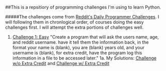 ##This is a repsitiory of programming challenges I'm using to learn Python. 

#####The challenges come from [Reddit's Daily Programmer Challenges](https://www.reddit.com/r/dailyprogrammer/wiki/challenges). I will following them in chronlogical order, of courses doing the easy challenges first. I will attempt the extra portions of challenges well.

1. [Challenge 1: Easy](https://www.reddit.com/r/dailyprogrammer/comments/pih8x/easy_challenge_1/) "Create a program that will ask the users name, age, and reddit username. have it tell them the information back, in the format your name is (blank), you are (blank) years old, and your username is (blank), for extra credit, have the program log this information in a file to be accessed later."
1a. My Solutions: [Challenge w/o Extra Credit](https://github.com/kyle-clayson/LearningPython/blob/master/Challenges/One/oneEasy.py) and [Challenge w/ Extra Credit](https://github.com/kyle-clayson/LearningPython/blob/master/Challenges/One/oneEasyChall.py)
